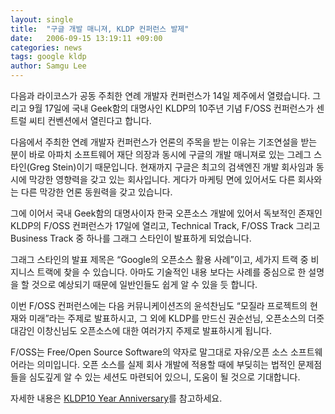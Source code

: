 ```yaml
---
layout: single
title:  "구글 개발 매니져, KLDP 컨퍼런스 발제"
date:   2006-09-15 13:19:11 +09:00
categories: news
tags: google kldp
author: Samgu Lee
---
```

다음과 라이코스가 공동 주최한 연례 개발자 컨퍼런스가 14일 제주에서 열렸습니다. 그리고 9월 17일에 국내 Geek함의 대명사인 KLDP의 10주년 기념 F/OSS 컨퍼런스가 센트럴 씨티 컨벤션에서 열린다고 합니다.

다음에서 주최한 연례 개발자 컨퍼런스가 언론의 주목을 받는 이유는 기조연설을 받는 분이 바로 아파치 소프트웨어 재단 의장과 동시에 구글의 개발 매니져로 있는 그레그 스타인(Greg Stein)이기 때문입니다. 현재까지 구글은 최고의 검색엔진 개발 회사임과 동시에 막강한 영향력을 갖고 있는 회사입니다. 게다가 마케팅 면에 있어서도 다른 회사와는 다른 막강한 언론 동원력을 갖고 있습니다.

그에 이어서 국내 Geek함의 대명사이자 한국 오픈소스 개발에 있어서 독보적인 존재인 KLDP의 F/OSS 컨퍼런스가 17일에 열리고, Technical Track, F/OSS Track 그리고 Business Track 중 하나를 그래그 스타인이 발표하게 되었습니다.

그래그 스타인의 발표 제목은 &#8220;Google의 오픈소스 활용 사례&#8221;이고, 세가지 트랙 중 비지니스 트랙에 찾을 수 있습니다. 아마도 기술적인 내용 보다는 사례를 중심으로 한 설명을 할 것으로 예상되기 때문에 일반인들도 쉽게 알 수 있을 듯 합니다.

이번 F/OSS 컨퍼런스에는 다음 커뮤니케이션즈의 윤석찬님도 &#8220;모질라 프로젝트의 현재와 미래&#8221;라는 주제로 발표하시고, 그 외에 KLDP를 만드신 권순선님, 오픈소스의 더줏대감인 이창신님도 오픈소스에 대한 여러가지 주제로 발표하시게 됩니다.

F/OSS는 Free/Open Source Software의 약자로 말그대로 자유/오픈 소스 소프트웨어라는 의미입니다. 오픈 소스를 실제 회사 개발에 적용할 때에 부딪히는 법적인 문제점들을 심도깊게 알 수 있는 세션도 마련되어 있으니, 도움이 될 것으로 기대합니다.

자세한 내용은 [KLDP10 Year Anniversary](http://wiki.kldp.org/wiki.php/KLDP10YearAnniversary)를 참고하세요.
